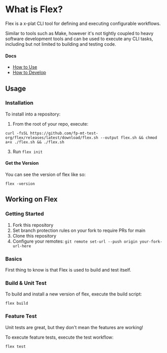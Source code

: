 # What is Flex?

Flex is a x-plat CLI tool for defining and executing configurable workflows.

Similar to tools such as Make, however it's not tightly coupled to heavy software development tools and can be used to execute any CLI tasks, including but not limited to building and testing code.

#### Docs
- [How to Use](#usage)
- [How to Develop](#working-on-flex)

## Usage

### Installation

To install into a repository:

1. From the root of your repo, execute:
```
curl -fsSL https://github.com/fp-mt-test-org/flex/releases/latest/download/flex.sh --output flex.sh && chmod a+x ./flex.sh && ./flex.sh
```
3. Run `flex init`

#### Get the Version

You can see the version of flex like so:

    flex -version

## Working on Flex

### Getting Started

1. Fork this repository
2. Set branch protection rules on your fork to require PRs for main
3. Clone this repository
4. Configure your remotes: `git remote set-url --push origin your-fork-url-here`

### Basics

First thing to know is that Flex is used to build and test itself.

### Build & Unit Test

To build and install a new version of flex, execute the build script:

    flex build

### Feature Test

Unit tests are great, but they don't mean the features are working!

To execute feature tests, execute the test workflow:

    flex test
